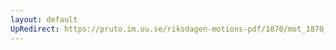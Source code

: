 ```yaml
---
layout: default
UpRedirect: https://pruto.im.uu.se/riksdagen-motions-pdf/1870/mot_1870__ak__245/mot_1870__ak__245-001.pdf
---
```

